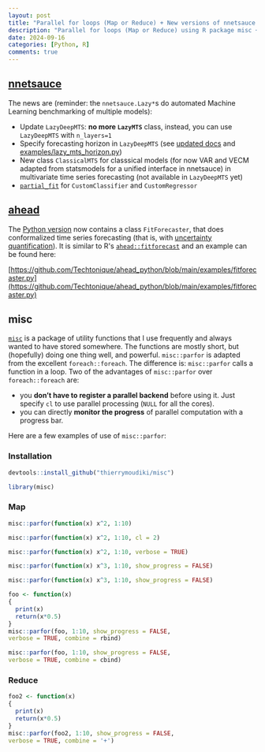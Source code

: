 ```yaml
---
layout: post
title: "Parallel for loops (Map or Reduce) + New versions of nnetsauce and ahead"
description: "Parallel for loops (Map or Reduce) using R package misc + New versions of nnetsauce and ahead"
date: 2024-09-16
categories: [Python, R]
comments: true
---
```


## [nnetsauce](https://github.com/Techtonique/nnetsauce/tree/master)

The news are (reminder: the `nnetsauce.Lazy*`s do automated Machine Learning benchmarking of multiple models): 

- Update `LazyDeepMTS`: **no more `LazyMTS`** class, instead, you can use `LazyDeepMTS` with `n_layers=1` 
- Specify forecasting horizon in `LazyDeepMTS` (see [updated docs](https://techtonique.github.io/nnetsauce/nnetsauce.html#LazyDeepMTS) and [examples/lazy_mts_horizon.py](https://github.com/Techtonique/nnetsauce/blob/master/examples/lazy_deepmts_horizon.py))
- New class `ClassicalMTS` for classsical models (for now VAR and VECM adapted from statsmodels for a unified interface in nnetsauce) in multivariate time series forecasting (not available in `LazyDeepMTS` yet)
- [`partial_fit`](https://scikit-learn.org/stable/modules/generated/sklearn.linear_model.SGDClassifier.html#sklearn.linear_model.SGDClassifier.partial_fit) for `CustomClassifier` and `CustomRegressor`

## [ahead](https://github.com/Techtonique/ahead_python)

The [Python version](https://github.com/Techtonique/ahead_python) now contains a class `FitForecaster`, that does conformalized time series forecasting (that is, with [uncertainty quantification](https://www.researchgate.net/publication/379643443_Conformalized_predictive_simulations_for_univariate_time_series)). It is similar to R's [`ahead::fitforecast`](https://techtonique.github.io/ahead/reference/fitforecast.html) and an example can be found here: 

[https://github.com/Techtonique/ahead_python/blob/main/examples/fitforecaster.py](https://github.com/Techtonique/ahead_python/blob/main/examples/fitforecaster.py)


## misc

[`misc`](https://techtonique.github.io/misc/index.html) is a package of utility functions that I use frequently and always wanted to have stored somewhere. The functions are mostly short, but (hopefully) doing one thing well, and powerful. `misc::parfor` is adapted from the excellent `foreach::foreach`. The difference is: `misc::parfor` calls a function in a loop. Two of the advantages of `misc::parfor` over `foreach::foreach`  are:

- you **don’t have to register a parallel backend** before using it. Just specify `cl` to use parallel processing (`NULL` for all the cores).
- you can directly **monitor the progress** of parallel computation with a progress bar.

Here are a few examples of use of `misc::parfor`:

### Installation

```R
devtools::install_github("thierrymoudiki/misc")
```

```R
library(misc)
```

### Map

```R
misc::parfor(function(x) x^2, 1:10)
```

```R
misc::parfor(function(x) x^2, 1:10, cl = 2)
```

```R
misc::parfor(function(x) x^2, 1:10, verbose = TRUE)
```

```R
misc::parfor(function(x) x^3, 1:10, show_progress = FALSE)
```

```R
misc::parfor(function(x) x^3, 1:10, show_progress = FALSE)
```

```R
foo <- function(x)
{
  print(x)
  return(x*0.5)
}
misc::parfor(foo, 1:10, show_progress = FALSE, 
verbose = TRUE, combine = rbind)
```

```R
misc::parfor(foo, 1:10, show_progress = FALSE, 
verbose = TRUE, combine = cbind)
```

### Reduce

```R
foo2 <- function(x)
{
  print(x)
  return(x*0.5)
}
misc::parfor(foo2, 1:10, show_progress = FALSE, 
verbose = TRUE, combine = '+')
```
